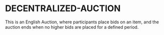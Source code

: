# DECENTRALIZED-AUCTION
This is an English Auction, where participants place bids on an item, and the auction ends when no higher bids are placed for a defined period.
